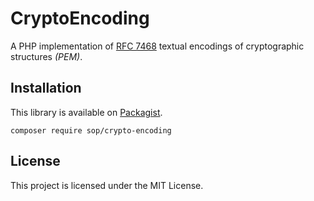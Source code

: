 # CryptoEncoding

A PHP implementation of [RFC 7468](https://tools.ietf.org/html/rfc7468)
textual encodings of cryptographic structures *(PEM)*.

## Installation

This library is available on
[Packagist](https://packagist.org/packages/sop/crypto-encoding).

    composer require sop/crypto-encoding

## License

This project is licensed under the MIT License.
